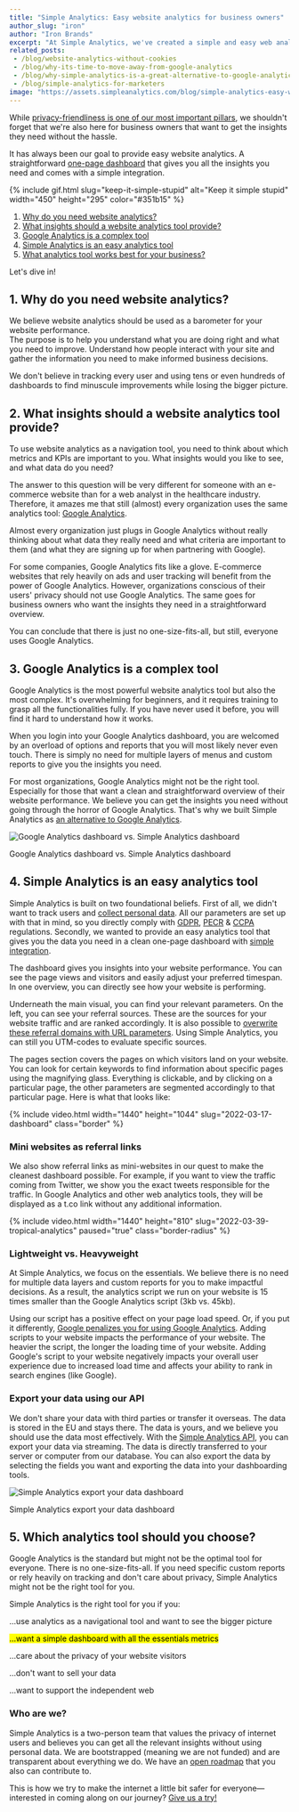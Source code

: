 ```yaml
---
title: "Simple Analytics: Easy website analytics for business owners"
author_slug: "iron"
author: "Iron Brands"
excerpt: "At Simple Analytics, we've created a simple and easy web analytics tool to give you the insights you need. Simple Analytics... What's in the name, right?"
related_posts:
 - /blog/website-analytics-without-cookies
 - /blog/why-its-time-to-move-away-from-google-analytics
 - /blog/why-simple-analytics-is-a-great-alternative-to-google-analytics
 - /blog/simple-analytics-for-marketers
image: "https://assets.simpleanalytics.com/blog/simple-analytics-easy-website-analytics-for-business-owners/social-image.png"
---
```


While [privacy-friendliness is one of our most important pillars](https://blog.simpleanalytics.com/website-analytics-without-cookies), we shouldn't forget that we're also here for business owners that want to get the insights they need without the hassle.

It has always been our goal to provide easy website analytics. A straightforward [one-page dashboard](https://simpleanalytics.com/simpleanalytics.com) that gives you all the insights you need and comes with a simple integration.

{% include gif.html slug="keep-it-simple-stupid" alt="Keep it simple stupid" width="450" height="295" color="#351b15" %}

1.  [Why do you need website analytics?](#1-why-do-you-need-website-analytics)
2.  [What insights should a website analytics tool provide?](#2-what-insights-should-a-website-analytics-tool-provide)
3.  [Google Analytics is a complex tool](#3-google-analytics-is-a-complex-tool)
4.  [Simple Analytics is an easy analytics tool](#4-simple-analytics-is-an-easy-analytics-tool)
5.  [What analytics tool works best for your business?](#5-which-analytics-tool-should-you-choose)

Let's dive in!

## 1\. Why do you need website analytics?

We believe website analytics should be used as a barometer for your website performance.\
The purpose is to help you understand what you are doing right and what you need to improve. Understand how people interact with your site and gather the information you need to make informed business decisions.

We don't believe in tracking every user and using tens or even hundreds of dashboards to find minuscule improvements while losing the bigger picture.

## 2\. What insights should a website analytics tool provide?

To use website analytics as a navigation tool, you need to think about which metrics and KPIs are important to you. What insights would you like to see, and what data do you need?

The answer to this question will be very different for someone with an e-commerce website than for a web analyst in the healthcare industry. Therefore, it amazes me that still (almost) every organization uses the same analytics tool: [Google Analytics](https://analytics.google.com/).

Almost every organization just plugs in Google Analytics without really thinking about what data they really need and what criteria are important to them (and what they are signing up for when partnering with Google).

For some companies, Google Analytics fits like a glove. E-commerce websites that rely heavily on ads and user tracking will benefit from the power of Google Analytics. However, organizations conscious of their users' privacy should not use Google Analytics. The same goes for business owners who want the insights they need in a straightforward overview.

You can conclude that there is just no one-size-fits-all, but still, everyone uses Google Analytics.

## 3\. Google Analytics is a complex tool

Google Analytics is the most powerful website analytics tool but also the most complex. It's overwhelming for beginners, and it requires training to grasp all the functionalities fully. If you have never used it before, you will find it hard to understand how it works.

When you login into your Google Analytics dashboard, you are welcomed by an overload of options and reports that you will most likely never even touch. There is simply no need for multiple layers of menus and custom reports to give you the insights you need.

For most organizations, Google Analytics might not be the right tool. Especially for those that want a clean and straightforward overview of their website performance. We believe you can get the insights you need without going through the horror of Google Analytics. That's why we built Simple Analytics as [an alternative to Google Analytics](https://blog.simpleanalytics.com/why-simple-analytics-is-a-great-alternative-to-google-analytics).

<img src="https://assets.simpleanalytics.com/blog/simple-analytics-easy-website-analytics-for-business-owners/google-analytics-dashboard-vs-simple-analytics-dashboard.png" alt="Google Analytics dashboard vs. Simple Analytics dashboard" class="border" />
<p class="caption" markdown="1">
  Google Analytics dashboard vs. Simple Analytics dashboard
</p>

## 4\. Simple Analytics is an easy analytics tool

Simple Analytics is built on two foundational beliefs. First of all, we didn't want to track users and [collect personal data](https://docs.simpleanalytics.com/what-we-collect). All our parameters are set up with that in mind, so you directly comply with [GDPR](https://gdpr-info.eu/), [PECR](https://ico.org.uk/for-organisations/guide-to-pecr/what-are-pecr/) & [CCPA](https://oag.ca.gov/privacy/ccpa) regulations. Secondly, we wanted to provide an easy analytics tool that gives you the data you need in a clean one-page dashboard with [simple integration](https://docs.simpleanalytics.com/script).

The dashboard gives you insights into your website performance. You can see the page views and visitors and easily adjust your preferred timespan. In one overview, you can directly see how your website is performing.

Underneath the main visual, you can find your relevant parameters. On the left, you can see your referral sources. These are the sources for your website traffic and are ranked accordingly. It is also possible to [overwrite these referral domains with URL parameters](https://docs.simpleanalytics.com/how-to-use-url-parameters). Using Simple Analytics, you can still you UTM-codes to evaluate specific sources.

The pages section covers the pages on which visitors land on your website. You can look for certain keywords to find information about specific pages using the magnifying glass. Everything is clickable, and by clicking on a particular page, the other parameters are segmented accordingly to that particular page. Here is what that looks like:

{% include video.html width="1440" height="1044" slug="2022-03-17-dashboard" class="border" %}

### Mini websites as referral links

We also show referral links as mini-websites in our quest to make the cleanest dashboard possible. For example, if you want to view the traffic coming from Twitter, we show you the exact tweets responsible for the traffic. In Google Analytics and other web analytics tools, they will be displayed as a t.co link without any additional information.

{% include video.html width="1440" height="810" slug="2022-03-39-tropical-analytics" paused="true" class="border-radius" %}

### Lightweight vs. Heavyweight

At Simple Analytics, we focus on the essentials. We believe there is no need for multiple data layers and custom reports for you to make impactful decisions. As a result, the analytics script we run on your website is 15 times smaller than the Google Analytics script (3kb vs. 45kb).

Using our script has a positive effect on your page load speed. Or, if you put it differently, [Google penalizes you for using Google Analytics](https://blog.simpleanalytics.com/google-penalizes-you-for-using-google-analytics). Adding scripts to your website impacts the performance of your website. The heavier the script, the longer the loading time of your website. Adding Google's script to your website negatively impacts your overall user experience due to increased load time and affects your ability to rank in search engines (like Google).

### Export your data using our API

We don't share your data with third parties or transfer it overseas. The data is stored in the EU and stays there. The data is yours, and we believe you should use the data most effectively. With the [Simple Analytics API](https://docs.simpleanalytics.com/api), you can export your data via streaming. The data is directly transferred to your server or computer from our database. You can also export the data by selecting the fields you want and exporting the data into your dashboarding tools.

<img src="https://assets.simpleanalytics.com/blog/simple-analytics-easy-website-analytics-for-business-owners/simple-analytics-export-dashboard.png" alt="Simple Analytics export your data dashboard" class="border" />
<p class="caption" markdown="1">
  Simple Analytics export your data dashboard
</p>

## 5. Which analytics tool should you choose?

Google Analytics is the standard but might not be the optimal tool for everyone. There is no one-size-fits-all. If you need specific custom reports or rely heavily on tracking and don't care about privacy, Simple Analytics might not be the right tool for you.

Simple Analytics is the right tool for you if you:

...use analytics as a navigational tool and want to see the bigger picture

<mark>...want a simple dashboard with all the essentials metrics</mark>

...care about the privacy of your website visitors

...don't want to sell your data

...want to support the independent web

### Who are we?

Simple Analytics is a two-person team that values the privacy of internet users and believes you can get all the relevant insights without using personal data. We are bootstrapped (meaning we are not funded) and are transparent about everything we do. We have an [open roadmap](https://simpleanalytics.com/roadmap) that you also can contribute to.

This is how we try to make the internet a little bit safer for everyone—interested in coming along on our journey? [Give us a try! ](https://simpleanalytics.com/welcome)
